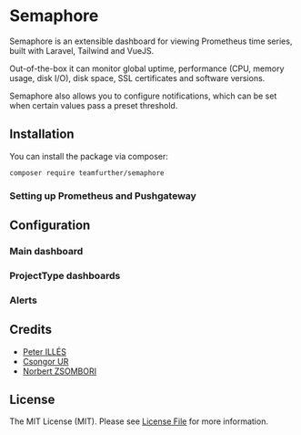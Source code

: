 # Semaphore

Semaphore is an extensible dashboard for viewing Prometheus time series, built with Laravel, Tailwind and VueJS.

Out-of-the-box it can monitor global uptime, performance (CPU, memory usage, disk I/O), disk space, SSL certificates and software versions.

Semaphore also allows you to configure notifications, which can be set when certain values pass a preset threshold.

## Installation

You can install the package via composer:

```composer require teamfurther/semaphore```

### Setting up Prometheus and Pushgateway

## Configuration

### Main dashboard

### ProjectType dashboards

### Alerts

## Credits

- [Peter ILLÉS](https://github.com/ilpet)
- [Csongor UR](https://github.com/csongorur)
- [Norbert ZSOMBORI](https://github.com/zsnorbi)

## License

The MIT License (MIT). Please see [License File](https://github.com/teamfurther/semaphore/blob/master/LICENSE.md) for more information.